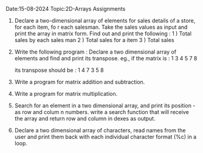 Date:15-08-2024  Topic:2D-Arrays Assignments

1. Declare a two-dimensional array of elements for sales details of a store, for each item, fo   r each salesman. Take the sales values as input and print the array in matrix form.
   Find out and print the following :
   1 ) Total sales by each sales man
   2 ) Total sales for a item
   3 ) Total sales
2. Write the following program :
   Declare a two dimensional array of elements and find and print its transpose.
   eg., if the matrix is :       1 3
                                 4 5
                                 7 8

   its transpose should be :     1 4 7
                                 3 5 8
3. Write a program  for matrix addition and subtraction.
4. Write a program  for matrix multiplication.
5. Search for an element in a two dimensional array, and print its position - as row and colum   n numbers. write a search function that will receive the array and return row and column in   dexes as output.
6. Declare a two dimensional array of characters, read names from the user and print them back   with each individual character format (%c) in a loop.

